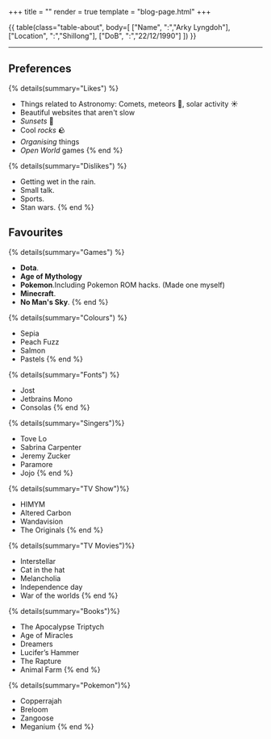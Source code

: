 +++
title = ""
render = true
template = "blog-page.html"
+++

{{ table(class="table-about", body=[
    ["Name", ":","Arky Lyngdoh"],
    ["Location", ":","Shillong"],
    ["DoB", ":","22/12/1990"]
]) }}

----


## Preferences
{% details(summary="Likes") %}
* Things related to Astronomy: Comets, meteors 🌠, solar activity ☀️
* Beautiful websites that aren't slow
* *Sunsets* 🌄
* Cool *rocks* 🪨
* *Organising* things
* *Open World* games
{% end %}

{% details(summary="Dislikes") %}
* Getting wet in the rain.
* Small talk.
* Sports.
* Stan wars. 
{% end %}


## Favourites

{% details(summary="Games") %}
* **Dota**.
* **Age of Mythology**
* **Pokemon**.Including Pokemon ROM hacks. (Made one myself)
* **Minecraft**.
* **No Man's Sky**.
{% end %}
 

{% details(summary="Colours") %}
* Sepia 
* Peach Fuzz
* Salmon
* Pastels
{% end %}


{% details(summary="Fonts") %}
* Jost
* Jetbrains Mono
* Consolas
{% end %}

{% details(summary="Singers")%}
* Tove Lo
* Sabrina Carpenter
* Jeremy Zucker
* Paramore
* Jojo
{% end %}


{% details(summary="TV Show")%}
* HIMYM
* Altered Carbon
* Wandavision
* The Originals
{% end %}

{% details(summary="TV Movies")%}
* Interstellar
* Cat in the hat
* Melancholia
* Independence day
* War of the worlds
{% end %}


{% details(summary="Books")%}
* The Apocalypse Triptych
* Age of Miracles
* Dreamers
* Lucifer’s Hammer
* The Rapture
* Animal Farm
{% end %}

{% details(summary="Pokemon")%}
* Copperrajah 
* Breloom
* Zangoose
* Meganium
{% end %}

<!--
<details>
<summary>
TV
</summary>
{% details(summary="Movies") %}
- dsfsdf
- sdfsdfsdfsdfsdf
{% end %}

{% details(summary="Show") %}
- dsfsdf
- sdfsdfsdfsdfsdf
{% end %}

</details>
-->


<!--
## Other Favourites

* **Colours** : Sepia, Peach Fuzz, Salmon.
* **Fonts**: Jost, Jetbrains Mono.
* **Emojis**: 🍂🍁
* **Seasons** : Autumn🍂 and Summer☀️. Winter when it's Christmas.
* **Singers** : Tove Lo, Jeremy Zucker, Sabrina Carpenter, Troye, Paramore, Linkin Park.
* **TV** : Interstellar, HIMYM, Wandavision, Melancholia, The Originals, ...
* **Bible Translation**: NLT
-->